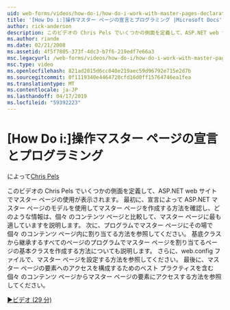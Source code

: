```yaml
---
uid: web-forms/videos/how-do-i/how-do-i-work-with-master-pages-declaratively-and-programmatically
title: '[How Do i:]操作マスター ページの宣言とプログラミング |Microsoft Docs'
author: rick-anderson
description: このビデオの Chris Pels でいくつかの側面を定義して、ASP.NET web サイトでマスター ページの使用が表示されます。 最初に、マスター ページ declarati を作成する方法を参照してください.
ms.author: riande
ms.date: 02/21/2008
ms.assetid: 4f5f7805-373f-4dc3-b7f6-219edf7e66a3
msc.legacyurl: /web-forms/videos/how-do-i/how-do-i-work-with-master-pages-declaratively-and-programmatically
msc.type: video
ms.openlocfilehash: 821ad2015d6cc040e219aec59d96792e715e2d7b
ms.sourcegitcommit: 0f1119340e4464720cfd16d0ff15764746ea1fea
ms.translationtype: MT
ms.contentlocale: ja-JP
ms.lasthandoff: 04/17/2019
ms.locfileid: "59392223"
---
```

# <a name="how-do-i-work-with-master-pages-declaratively-and-programmatically"></a>[How Do i:]操作マスター ページの宣言とプログラミング

によって[Chris Pels](https://twitter.com/chrispels)

このビデオの Chris Pels でいくつかの側面を定義して、ASP.NET web サイトでマスター ページの使用が表示されます。 最初に、宣言によって ASP.NET マスター ページのモデルを使用してマスター ページを作成する方法を確認し、どのような情報は、個々 のコンテンツ ページと比較して、マスター ページに最も適していますを説明します。 次に、プログラムでマスター ページにその場で個々 のコンテンツ ページ内に割り当てる方法を参照してください。 基底クラスから継承するすべてのページのプログラムでマスター ページを割り当てるページの基本クラスを作成する方法についても説明します。 さらに、web.config ファイルで、マスター ページを設定する方法を参照してください。 最後に、マスター ページの要素へのアクセスを構成するためのベスト プラクティスを含む個々 のコンテンツ ページからマスター ページの要素にアクセスする方法を参照してください。

[&#9654;ビデオ (29 分)](https://channel9.msdn.com/Blogs/ASP-NET-Site-Videos/how-do-i-work-with-master-pages-declaratively-and-programmatically)
